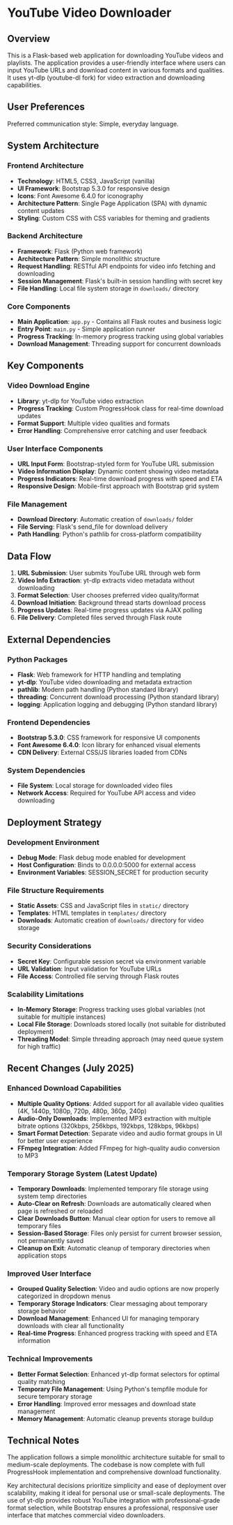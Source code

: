 # YouTube Video Downloader

## Overview

This is a Flask-based web application for downloading YouTube videos and playlists. The application provides a user-friendly interface where users can input YouTube URLs and download content in various formats and qualities. It uses yt-dlp (youtube-dl fork) for video extraction and downloading capabilities.

## User Preferences

Preferred communication style: Simple, everyday language.

## System Architecture

### Frontend Architecture
- **Technology**: HTML5, CSS3, JavaScript (vanilla)
- **UI Framework**: Bootstrap 5.3.0 for responsive design
- **Icons**: Font Awesome 6.4.0 for iconography
- **Architecture Pattern**: Single Page Application (SPA) with dynamic content updates
- **Styling**: Custom CSS with CSS variables for theming and gradients

### Backend Architecture
- **Framework**: Flask (Python web framework)
- **Architecture Pattern**: Simple monolithic structure
- **Request Handling**: RESTful API endpoints for video info fetching and downloading
- **Session Management**: Flask's built-in session handling with secret key
- **File Handling**: Local file system storage in `downloads/` directory

### Core Components
- **Main Application**: `app.py` - Contains all Flask routes and business logic
- **Entry Point**: `main.py` - Simple application runner
- **Progress Tracking**: In-memory progress tracking using global variables
- **Download Management**: Threading support for concurrent downloads

## Key Components

### Video Download Engine
- **Library**: yt-dlp for YouTube video extraction
- **Progress Tracking**: Custom ProgressHook class for real-time download updates
- **Format Support**: Multiple video qualities and formats
- **Error Handling**: Comprehensive error catching and user feedback

### User Interface Components
- **URL Input Form**: Bootstrap-styled form for YouTube URL submission
- **Video Information Display**: Dynamic content showing video metadata
- **Progress Indicators**: Real-time download progress with speed and ETA
- **Responsive Design**: Mobile-first approach with Bootstrap grid system

### File Management
- **Download Directory**: Automatic creation of `downloads/` folder
- **File Serving**: Flask's send_file for download delivery
- **Path Handling**: Python's pathlib for cross-platform compatibility

## Data Flow

1. **URL Submission**: User submits YouTube URL through web form
2. **Video Info Extraction**: yt-dlp extracts video metadata without downloading
3. **Format Selection**: User chooses preferred video quality/format
4. **Download Initiation**: Background thread starts download process
5. **Progress Updates**: Real-time progress updates via AJAX polling
6. **File Delivery**: Completed files served through Flask route

## External Dependencies

### Python Packages
- **Flask**: Web framework for HTTP handling and templating
- **yt-dlp**: YouTube video downloading and metadata extraction
- **pathlib**: Modern path handling (Python standard library)
- **threading**: Concurrent download processing (Python standard library)
- **logging**: Application logging and debugging (Python standard library)

### Frontend Dependencies
- **Bootstrap 5.3.0**: CSS framework for responsive UI components
- **Font Awesome 6.4.0**: Icon library for enhanced visual elements
- **CDN Delivery**: External CSS/JS libraries loaded from CDNs

### System Dependencies
- **File System**: Local storage for downloaded video files
- **Network Access**: Required for YouTube API access and video downloading

## Deployment Strategy

### Development Environment
- **Debug Mode**: Flask debug mode enabled for development
- **Host Configuration**: Binds to 0.0.0.0:5000 for external access
- **Environment Variables**: SESSION_SECRET for production security

### File Structure Requirements
- **Static Assets**: CSS and JavaScript files in `static/` directory
- **Templates**: HTML templates in `templates/` directory
- **Downloads**: Automatic creation of `downloads/` directory for video storage

### Security Considerations
- **Secret Key**: Configurable session secret via environment variable
- **URL Validation**: Input validation for YouTube URLs
- **File Access**: Controlled file serving through Flask routes

### Scalability Limitations
- **In-Memory Storage**: Progress tracking uses global variables (not suitable for multiple instances)
- **Local File Storage**: Downloads stored locally (not suitable for distributed deployment)
- **Threading Model**: Simple threading approach (may need queue system for high traffic)

## Recent Changes (July 2025)

### Enhanced Download Capabilities
- **Multiple Quality Options**: Added support for all available video qualities (4K, 1440p, 1080p, 720p, 480p, 360p, 240p)
- **Audio-Only Downloads**: Implemented MP3 extraction with multiple bitrate options (320kbps, 256kbps, 192kbps, 128kbps, 96kbps)
- **Smart Format Detection**: Separate video and audio format groups in UI for better user experience
- **FFmpeg Integration**: Added FFmpeg for high-quality audio conversion to MP3

### Temporary Storage System (Latest Update)
- **Temporary Downloads**: Implemented temporary file storage using system temp directories
- **Auto-Clear on Refresh**: Downloads are automatically cleared when page is refreshed or reloaded
- **Clear Downloads Button**: Manual clear option for users to remove all temporary files
- **Session-Based Storage**: Files only persist for current browser session, not permanently saved
- **Cleanup on Exit**: Automatic cleanup of temporary directories when application stops

### Improved User Interface
- **Grouped Quality Selection**: Video and audio options are now properly categorized in dropdown menus
- **Temporary Storage Indicators**: Clear messaging about temporary storage behavior
- **Download Management**: Enhanced UI for managing temporary downloads with clear all functionality
- **Real-time Progress**: Enhanced progress tracking with speed and ETA information

### Technical Improvements
- **Better Format Selection**: Enhanced yt-dlp format selectors for optimal quality matching
- **Temporary File Management**: Using Python's tempfile module for secure temporary storage
- **Error Handling**: Improved error messages and download state management
- **Memory Management**: Automatic cleanup prevents storage buildup

## Technical Notes

The application follows a simple monolithic architecture suitable for small to medium-scale deployments. The codebase is now complete with full ProgressHook implementation and comprehensive download functionality.

Key architectural decisions prioritize simplicity and ease of deployment over scalability, making it ideal for personal use or small-scale deployments. The use of yt-dlp provides robust YouTube integration with professional-grade format selection, while Bootstrap ensures a professional, responsive user interface that matches commercial video downloaders.